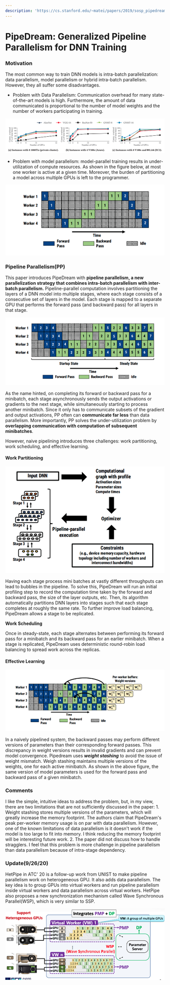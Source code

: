 ```yaml
---
description: 'https://cs.stanford.edu/~matei/papers/2019/sosp_pipedream.pdf'
---
```


# PipeDream: Generalized Pipeline Parallelism for DNN Training

### Motivation

The most common way to train DNN models is intra-batch parallelization: data parallelism, model parallelism or hybrid intra-batch parallelism. However, they all suffer some disadvantages. 

* Problem with Data Parallelism: Communication overhead for many state-of-the-art models is high. Furthermore, the amount of data communicated is proportional to the number of model weights and the number of workers participating in training. 

![Communication overhead increases with number of GPUs](../../.gitbook/assets/screen-shot-2020-02-05-at-12.18.40-am.png)

* Problem with model parallelism: model-parallel training results in under-utilization of compute resources. As shown in the figure below, at most one worker is active at a given time. Moreover, the burden of partitioning a model across multiple GPUs is left to the programmer. 

![Assuming backward passes take twice as long as forward passes](../../.gitbook/assets/screen-shot-2020-02-05-at-12.39.31-am.png)

### Pipeline Parallelism\(PP\)

This paper introduces PipeDream with **pipeline parallelism, a new parallelization strategy that combines intra-batch parallelism with inter-batch parallelism.** Pipeline-parallel computation involves partitioning the layers of a DNN model into multiple stages, where each stage consists of a consecutive set of layers in the model. Each stage is mapped to a separate GPU that performs the forward pass \(and backward pass\) for all layers in that stage.

![](../../.gitbook/assets/screen-shot-2020-02-05-at-12.49.31-am.png)

As the name hinted, on completing its forward or backward pass for a minibatch, each stage asynchronously sends the output activations or gradients to the next stage, while simultaneously starting to process another minibatch. Since it only has to communicate subsets of the gradient and output activations, PP often can **communicate far less** than data parallelism. More importantly, PP solves the under-utilization problem by **overlapping communication with computation of subsequent minibatches**. 

However, naive pipelining introduces three challenges: work partitioning, work scheduling, and effective learning. 

#### Work Partitioning

![](../../.gitbook/assets/screen-shot-2020-02-05-at-1.09.05-am.png)

Having each stage process mini batches at vastly different throughputs can lead to bubbles in the pipeline. To solve this, PipeDream will run an initial profiling step to record the computation time taken by the forward and backward pass, the size of the layer outputs, etc. Then, its algorithm automatically partitions DNN layers into stages such that each stage completes at roughly the same rate. To further improve load balancing, PipeDream allows a stage to be replicated.

**Work Scheduling**

Once in steady-state, each stage alternates between performing its forward pass for a minibatch and its backward pass for an earlier minibatch. When a stage is replicated, PipeDream uses deterministic round-robin load balancing to spread work across the replicas.

#### Effective Learning

![](../../.gitbook/assets/screen-shot-2020-02-05-at-1.09.43-am.png)

In a naively pipelined system, the backward passes may perform different versions of parameters than their corresponding forward passes. This discrepancy in weight versions results in invalid gradients and can prevent model convergence. Pipedream uses _**weight stashing**_ to avoid the issue of weight mismatch. Weigh stashing maintains multiple versions of the weights, one for each active minibatch. As shown in the above figure, the same version of model parameters is used for the forward pass and backward pass of a given minibatch. 

### Comments

I like the simple, intuitive ideas to address the problem, but, in my view, there are two limitations that are not sufficiently discussed in the paper: 1. Weight stashing stores multiple versions of the parameters, which will greatly increase the memory footprint. The authors claim that PipeDream's peak per-worker memory usage is on par with data parallelism. However, one of the known limitations of data parallelism is it doesn't work if the model is too large to fit into memory. I think reducing the memory footprint will be interesting future work. 2. The paper did not discuss how to handle stragglers. I feel that this problem is more challenge in pipeline parallelism than data parallelism because of intra-stage dependency.

### Update\(9/26/20\)

HetPipe in ATC' 20 is a follow-up work from UNIST to make pipeline parallelism work on heterogeneous GPU. It also adds data parallelism. The key idea is to group GPUs into virtual workers and run pipeline parallelism inside virtual workers and data parallelism across virtual workers. HetPipe also proposes a new synchronization mechanism called Wave Synchronous Parallel\(WSP\), which is very similar to SSP.

![](../../.gitbook/assets/screen-shot-2020-09-26-at-6.39.10-pm.png)



